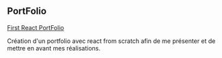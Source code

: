 ## PortFolio 

[First React PortFolio](https://mamednoor.netlify.app)  

Création d'un portfolio avec react from scratch afin de me présenter et de mettre en avant mes réalisations.
